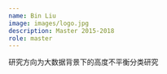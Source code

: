 ```yaml
---
name: Bin Liu
image: images/logo.jpg
description: Master 2015-2018
role: master
---
```


研究方向为大数据背景下的高度不平衡分类研究